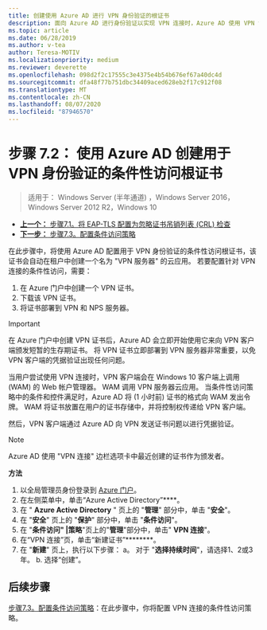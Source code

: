 ```yaml
---
title: 创建使用 Azure AD 进行 VPN 身份验证的根证书
description: 面向 Azure AD 进行身份验证以实现 VPN 连接时，Azure AD 使用 VPN 证书来为颁发给 Windows 10 客户端的证书进行签名。 标记为主证书的证书是 Azure AD 使用的颁发者。
ms.topic: article
ms.date: 06/28/2019
ms.author: v-tea
author: Teresa-MOTIV
ms.localizationpriority: medium
ms.reviewer: deverette
ms.openlocfilehash: 098d2f2c17555c3e4375e4b54b676ef67a40dc4d
ms.sourcegitcommit: dfa48f77b751dbc34409aced628eb2f17c912f08
ms.translationtype: MT
ms.contentlocale: zh-CN
ms.lasthandoff: 08/07/2020
ms.locfileid: "87946570"
---
```

# <a name="step-72-create-conditional-access-root-certificates-for-vpn-authentication-with-azure-ad"></a>步骤 7.2： 使用 Azure AD 创建用于 VPN 身份验证的条件性访问根证书

>适用于： Windows Server (半年通道) ，Windows Server 2016，Windows Server 2012 R2，Windows 10

- [**上一个：** 步骤7.1。将 EAP-TLS 配置为忽略证书吊销列表 (CRL) 检查](vpn-config-eap-tls-to-ignore-crl-checking.md)
- [**下一步：** 步骤7.3。配置条件访问策略](vpn-config-conditional-access-policy.md)

在此步骤中，将使用 Azure AD 配置用于 VPN 身份验证的条件性访问根证书，该证书会自动在租户中创建一个名为 "VPN 服务器" 的云应用。 若要配置针对 VPN 连接的条件性访问，需要：

1. 在 Azure 门户中创建一个 VPN 证书。
2. 下载该 VPN 证书。
3. 将证书部署到 VPN 和 NPS 服务器。

> [!IMPORTANT]
> 在 Azure 门户中创建 VPN 证书后，Azure AD 会立即开始使用它来向 VPN 客户端颁发短暂的生存期证书。 将 VPN 证书立即部署到 VPN 服务器非常重要，以免 VPN 客户端的凭据验证出现任何问题。

当用户尝试使用 VPN 连接时，VPN 客户端会在 Windows 10 客户端上调用 (WAM) 的 Web 帐户管理器。 WAM 调用 VPN 服务器云应用。 当条件性访问策略中的条件和控件满足时，Azure AD 将 (1 小时前) 证书的格式向 WAM 发出令牌。 WAM 将证书放置在用户的证书存储中，并将控制权传递给 VPN 客户端。 

然后，VPN 客户端通过 Azure AD 向 VPN 发送证书问题以进行凭据验证。 

> [!NOTE]
> Azure AD 使用 "VPN 连接" 边栏选项卡中最近创建的证书作为颁发者。

**方法**

1. 以全局管理员身份登录到 [Azure 门户](https://portal.azure.com)。
2. 在左侧菜单中，单击“Azure Active Directory”****。
3. 在 " **Azure Active Directory** " 页上的 "**管理**" 部分中，单击 "**安全**"。
4. 在 "**安全**" 页上的 "**保护**" 部分中，单击 "**条件访问**"。
5. 在 "**条件访问" |策略**"页上的"**管理**"部分中，单击" **VPN 连接**"。
5. 在“VPN 连接”页，单击“新建证书”********。
6. 在 "**新建**" 页上，执行以下步骤： a。 对于 "**选择持续时间**"，请选择1、2或3年。
   b. 选择“创建”。

## <a name="next-steps"></a>后续步骤

[步骤7.3。配置条件访问策略](vpn-config-conditional-access-policy.md)：在此步骤中，你将配置 VPN 连接的条件性访问策略。
